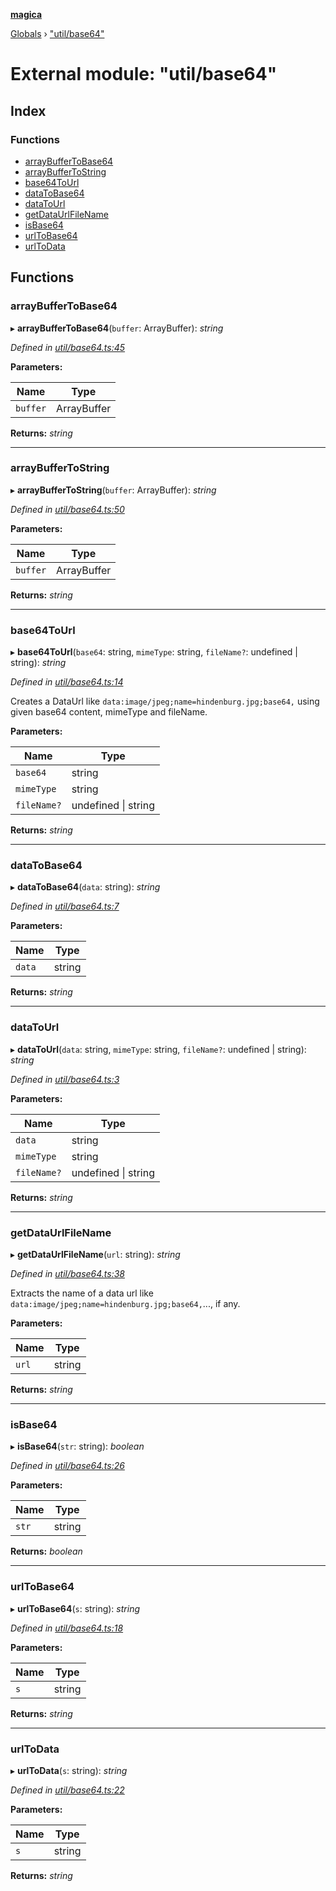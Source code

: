 **[magica](../README.md)**

[Globals](../README.md) › ["util/base64"](_util_base64_.md)

# External module: "util/base64"

## Index

### Functions

* [arrayBufferToBase64](_util_base64_.md#arraybuffertobase64)
* [arrayBufferToString](_util_base64_.md#arraybuffertostring)
* [base64ToUrl](_util_base64_.md#base64tourl)
* [dataToBase64](_util_base64_.md#datatobase64)
* [dataToUrl](_util_base64_.md#datatourl)
* [getDataUrlFileName](_util_base64_.md#getdataurlfilename)
* [isBase64](_util_base64_.md#isbase64)
* [urlToBase64](_util_base64_.md#urltobase64)
* [urlToData](_util_base64_.md#urltodata)

## Functions

###  arrayBufferToBase64

▸ **arrayBufferToBase64**(`buffer`: ArrayBuffer): *string*

*Defined in [util/base64.ts:45](https://github.com/cancerberoSgx/magica/blob/c127d55/src/util/base64.ts#L45)*

**Parameters:**

Name | Type |
------ | ------ |
`buffer` | ArrayBuffer |

**Returns:** *string*

___

###  arrayBufferToString

▸ **arrayBufferToString**(`buffer`: ArrayBuffer): *string*

*Defined in [util/base64.ts:50](https://github.com/cancerberoSgx/magica/blob/c127d55/src/util/base64.ts#L50)*

**Parameters:**

Name | Type |
------ | ------ |
`buffer` | ArrayBuffer |

**Returns:** *string*

___

###  base64ToUrl

▸ **base64ToUrl**(`base64`: string, `mimeType`: string, `fileName?`: undefined | string): *string*

*Defined in [util/base64.ts:14](https://github.com/cancerberoSgx/magica/blob/c127d55/src/util/base64.ts#L14)*

Creates a DataUrl like `data:image/jpeg;name=hindenburg.jpg;base64,` using given base64 content, mimeType and fileName.

**Parameters:**

Name | Type |
------ | ------ |
`base64` | string |
`mimeType` | string |
`fileName?` | undefined \| string |

**Returns:** *string*

___

###  dataToBase64

▸ **dataToBase64**(`data`: string): *string*

*Defined in [util/base64.ts:7](https://github.com/cancerberoSgx/magica/blob/c127d55/src/util/base64.ts#L7)*

**Parameters:**

Name | Type |
------ | ------ |
`data` | string |

**Returns:** *string*

___

###  dataToUrl

▸ **dataToUrl**(`data`: string, `mimeType`: string, `fileName?`: undefined | string): *string*

*Defined in [util/base64.ts:3](https://github.com/cancerberoSgx/magica/blob/c127d55/src/util/base64.ts#L3)*

**Parameters:**

Name | Type |
------ | ------ |
`data` | string |
`mimeType` | string |
`fileName?` | undefined \| string |

**Returns:** *string*

___

###  getDataUrlFileName

▸ **getDataUrlFileName**(`url`: string): *string*

*Defined in [util/base64.ts:38](https://github.com/cancerberoSgx/magica/blob/c127d55/src/util/base64.ts#L38)*

Extracts the name of a data url like `data:image/jpeg;name=hindenburg.jpg;base64,`..., if any.

**Parameters:**

Name | Type |
------ | ------ |
`url` | string |

**Returns:** *string*

___

###  isBase64

▸ **isBase64**(`str`: string): *boolean*

*Defined in [util/base64.ts:26](https://github.com/cancerberoSgx/magica/blob/c127d55/src/util/base64.ts#L26)*

**Parameters:**

Name | Type |
------ | ------ |
`str` | string |

**Returns:** *boolean*

___

###  urlToBase64

▸ **urlToBase64**(`s`: string): *string*

*Defined in [util/base64.ts:18](https://github.com/cancerberoSgx/magica/blob/c127d55/src/util/base64.ts#L18)*

**Parameters:**

Name | Type |
------ | ------ |
`s` | string |

**Returns:** *string*

___

###  urlToData

▸ **urlToData**(`s`: string): *string*

*Defined in [util/base64.ts:22](https://github.com/cancerberoSgx/magica/blob/c127d55/src/util/base64.ts#L22)*

**Parameters:**

Name | Type |
------ | ------ |
`s` | string |

**Returns:** *string*